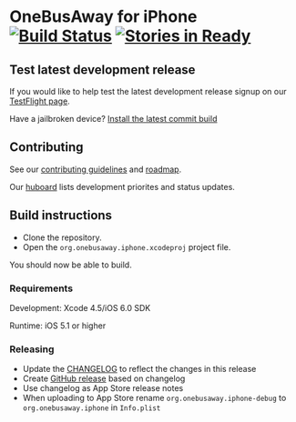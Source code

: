 # OneBusAway for iPhone [![Build Status](https://travis-ci.org/OneBusAway/onebusaway-iphone.png)](https://travis-ci.org/OneBusAway/onebusaway-iphone) [![Stories in Ready](http://githubkanban.herokuapp.com/huboard/OneBusAway/onebusaway-iphone.png)](http://huboard.com/OneBusAway/onebusaway-iphone/board)

## Test latest development release

If you would like to help test the latest development release signup on our [TestFlight page](http://tflig.ht/1ac8oEg).

Have a jailbroken device? [Install the latest commit build](https://github.com/bbodenmiller/onebusaway-iphone-test-releases)

## Contributing

See our [contributing guidelines](CONTRIBUTING.md) and [roadmap](ROADMAP.md).

Our [huboard](http://huboard.com/OneBusAway/onebusaway-iphone/board) lists development priorites and status updates.

## Build instructions

* Clone the repository.
* Open the `org.onebusaway.iphone.xcodeproj` project file.

You should now be able to build.

### Requirements

Development: Xcode 4.5/iOS 6.0 SDK

Runtime: iOS 5.1 or higher

### Releasing

* Update the [CHANGELOG](CHANGELOG.md) to reflect the changes in this release
* Create [GitHub release](https://github.com/OneBusAway/onebusaway-iphone/releases) based on changelog
* Use changelog as App Store release notes
* When uploading to App Store rename `org.onebusaway.iphone-debug` to `org.onebusaway.iphone` in `Info.plist`
